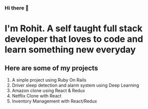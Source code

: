 ### Hi there 👋

<!--
**rkf2778/rkf2778** is a ✨ _special_ ✨ repository because its `README.md` (this file) appears on your GitHub profile.

Here are some ideas to get you started:

- 🔭 I’m currently working on ...
- 🌱 I’m currently learning ...
- 👯 I’m looking to collaborate on ...
- 🤔 I’m looking for help with ...
- 💬 Ask me about ...
- 📫 How to reach me: ...
- 😄 Pronouns: ...
- ⚡ Fun fact: ...
-->

# I'm Rohit. A self taught full stack developer that loves to code and learn something new everyday

## Here are some of my projects

1. A sinple project using Ruby On Rails
2. Driver sleep detection and alarm system using Deep Learning
3. Amazon clone using React & Redux
4. Netflix Clone with React
5. Inventory Management with React/Redux



